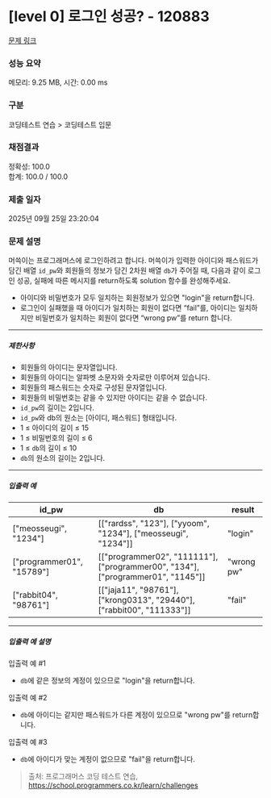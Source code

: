 # [level 0] 로그인 성공? - 120883 

[문제 링크](https://school.programmers.co.kr/learn/courses/30/lessons/120883) 

### 성능 요약

메모리: 9.25 MB, 시간: 0.00 ms

### 구분

코딩테스트 연습 > 코딩테스트 입문

### 채점결과

정확성: 100.0<br/>합계: 100.0 / 100.0

### 제출 일자

2025년 09월 25일 23:20:04

### 문제 설명

<p>머쓱이는 프로그래머스에 로그인하려고 합니다. 머쓱이가 입력한 아이디와 패스워드가 담긴 배열 <code>id_pw</code>와 회원들의 정보가 담긴 2차원 배열 <code>db</code>가 주어질 때, 다음과 같이 로그인 성공, 실패에 따른 메시지를 return하도록 solution 함수를 완성해주세요.</p>

<ul>
<li>아이디와 비밀번호가 모두 일치하는 회원정보가 있으면 "login"을 return합니다.</li>
<li>로그인이 실패했을 때 아이디가 일치하는 회원이 없다면 “fail”를, 아이디는 일치하지만 비밀번호가 일치하는 회원이 없다면 “wrong pw”를 return 합니다.</li>
</ul>

<hr>

<h5>제한사항</h5>

<ul>
<li>회원들의 아이디는 문자열입니다.</li>
<li>회원들의 아이디는 알파벳 소문자와 숫자로만 이루어져 있습니다.</li>
<li>회원들의 패스워드는 숫자로 구성된 문자열입니다.</li>
<li>회원들의 비밀번호는 같을 수 있지만 아이디는 같을 수 없습니다.</li>
<li><code>id_pw</code>의 길이는 2입니다.</li>
<li><code>id_pw</code>와 db의 원소는 [아이디, 패스워드] 형태입니다.</li>
<li>1 ≤ 아이디의 길이 ≤ 15</li>
<li>1 ≤ 비밀번호의 길이 ≤ 6</li>
<li>1 ≤ <code>db</code>의 길이 ≤ 10</li>
<li><code>db</code>의 원소의 길이는 2입니다.</li>
</ul>

<hr>

<h5>입출력 예</h5>
<table class="table">
        <thead><tr>
<th>id_pw</th>
<th>db</th>
<th>result</th>
</tr>
</thead>
        <tbody><tr>
<td>["meosseugi", "1234"]</td>
<td>[["rardss", "123"], ["yyoom", "1234"], ["meosseugi", "1234"]]</td>
<td>"login"</td>
</tr>
<tr>
<td>["programmer01", "15789"]</td>
<td>[["programmer02", "111111"], ["programmer00", "134"], ["programmer01", "1145"]]</td>
<td>"wrong pw"</td>
</tr>
<tr>
<td>["rabbit04", "98761"]</td>
<td>[["jaja11", "98761"], ["krong0313", "29440"], ["rabbit00", "111333"]]</td>
<td>"fail"</td>
</tr>
</tbody>
      </table>
<hr>

<h5>입출력 예 설명</h5>

<p>입출력 예 #1</p>

<ul>
<li><code>db</code>에 같은 정보의 계정이 있으므로 "login"을 return합니다.</li>
</ul>

<p>입출력 예 #2</p>

<ul>
<li><code>db</code>에 아이디는 같지만 패스워드가 다른 계정이 있으므로 "wrong pw"를 return합니다.</li>
</ul>

<p>입출력 예 #3</p>

<ul>
<li><code>db</code>에 아이디가 맞는 계정이 없으므로 "fail"을 return합니다.</li>
</ul>


> 출처: 프로그래머스 코딩 테스트 연습, https://school.programmers.co.kr/learn/challenges